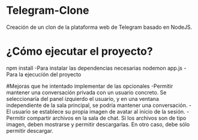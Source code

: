 # Telegram-Clone
Creación de un clon de la plataforma web de Telegram basado en NodeJS.

# ¿Cómo ejecutar el proyecto?
npm install
-Para instalar las dependencias necesarias
nodemon app.js 
-Para la ejecución del proyecto

#Mejoras que he intentado implementar de las opcionales
-Permitir mantener una conversación privada con un usuario concreto. Se seleccionaría del panel izquierdo el usuario, y en una ventana independiente de la sala principal, se podría mantener una conversación.
-El usuario se establece su propia imagen de avatar al inicio de la sesión.
-Permitir compartir archivos en la sala de chat. Si los archivos son de tipo imagen, deben mostrarse y permitir descargarlas. En otro caso, debe sólo permitir descargar.
